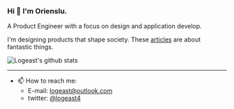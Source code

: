 ### Hi 👋 I'm Orienslu.

A Product Engineer with a focus on design and application develop.


I'm designing products that shape society. These [articles](https://apetdog.github.io/) are about fantastic things.


![Logeast's github stats](https://github-readme-stats.vercel.app/api?username=logeast&show_icons=true&theme=nord)

---

- 📫 How to reach me:
  - E-mail: <logeast@outlook.com>
  - twitter: [@logeast4](https://twitter.com/logeast4)

<!-- 
---
[![Top Langs](https://github-readme-stats.vercel.app/api/top-langs/?username=logeast&layout=compact&theme=nord&exclude_repo=logeast.github.io,logeast,blog)](https://github.com/logeast)
 -->
